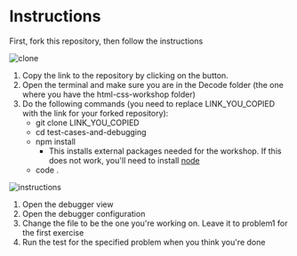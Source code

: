# Instructions

First, fork this repository, then follow the instructions

![clone](clone.png)

1. Copy the link to the repository by clicking on the button.
2. Open the terminal and make sure you are in the Decode folder (the one where you have the html-css-workshop folder)
3. Do the following commands (you need to replace LINK_YOU_COPIED with the link for your forked repository):
   - git clone LINK_YOU_COPIED
   - cd test-cases-and-debugging
   - npm install
     - This installs external packages needed for the workshop. If this does not work, you'll need to install [node](https://nodejs.org/en/download/)
   - code .

![instructions](instructions.png)

1. Open the debugger view
2. Open the debugger configuration
3. Change the file to be the one you're working on. Leave it to problem1 for the first exercise
4. Run the test for the specified problem when you think you're done
